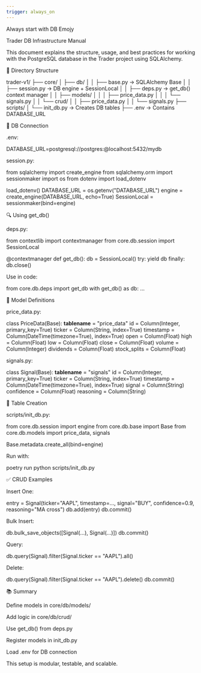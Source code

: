 ```yaml
---
trigger: always_on
---
```


Always start with DB Emojy

Trader DB Infrastructure Manual

This document explains the structure, usage, and best practices for working with the PostgreSQL database in the Trader project using SQLAlchemy.

📂 Directory Structure

trader-v1/
├── core/
│   ├── db/
│   │   ├── base.py               → SQLAlchemy Base
│   │   ├── session.py            → DB engine + SessionLocal
│   │   ├── deps.py               → get_db() context manager
│   │   ├── models/
│   │   │   ├── price_data.py
│   │   │   └── signals.py
│   │   └── crud/
│   │       ├── price_data.py
│   │       └── signals.py
├── scripts/
│   └── init_db.py              → Creates DB tables
├── .env                         → Contains DATABASE_URL

🔐 DB Connection

.env:

DATABASE_URL=postgresql://postgres:<password>@localhost:5432/mydb

session.py:

from sqlalchemy import create_engine
from sqlalchemy.orm import sessionmaker
import os
from dotenv import load_dotenv

load_dotenv()
DATABASE_URL = os.getenv("DATABASE_URL")
engine = create_engine(DATABASE_URL, echo=True)
SessionLocal = sessionmaker(bind=engine)

🔍 Using get_db()

deps.py:

from contextlib import contextmanager
from core.db.session import SessionLocal

@contextmanager
def get_db():
    db = SessionLocal()
    try:
        yield db
    finally:
        db.close()

Use in code:

from core.db.deps import get_db
with get_db() as db:
    ...

🔄 Model Definitions

price_data.py:

class PriceData(Base):
    __tablename__ = "price_data"
    id = Column(Integer, primary_key=True)
    ticker = Column(String, index=True)
    timestamp = Column(DateTime(timezone=True), index=True)
    open = Column(Float)
    high = Column(Float)
    low = Column(Float)
    close = Column(Float)
    volume = Column(Integer)
    dividends = Column(Float)
    stock_splits = Column(Float)

signals.py:

class Signal(Base):
    __tablename__ = "signals"
    id = Column(Integer, primary_key=True)
    ticker = Column(String, index=True)
    timestamp = Column(DateTime(timezone=True), index=True)
    signal = Column(String)
    confidence = Column(Float)
    reasoning = Column(String)

🏢 Table Creation

scripts/init_db.py:

from core.db.session import engine
from core.db.base import Base
from core.db.models import price_data, signals

Base.metadata.create_all(bind=engine)

Run with:

poetry run python scripts/init_db.py

✅ CRUD Examples

Insert One:

entry = Signal(ticker="AAPL", timestamp=..., signal="BUY", confidence=0.9, reasoning="MA cross")
db.add(entry)
db.commit()

Bulk Insert:

db.bulk_save_objects([Signal(...), Signal(...)])
db.commit()

Query:

db.query(Signal).filter(Signal.ticker == "AAPL").all()

Delete:

db.query(Signal).filter(Signal.ticker == "AAPL").delete()
db.commit()

📚 Summary

Define models in core/db/models/

Add logic in core/db/crud/

Use get_db() from deps.py

Register models in init_db.py

Load .env for DB connection

This setup is modular, testable, and scalable.